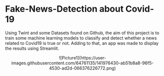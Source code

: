 # Fake-News-Detection about Covid-19

Using Twint and some Datasets found on Github, the aim of this project is to train some machine learning models to classify and detect whether a news related to Covid19 is true or not.
Adding to that, an app was made to display the results using Streamlit.


<center>![Picture1](https://user-images.githubusercontent.com/64761135/141976430-ab51b8a8-96f5-4530-ad2d-066376226772.png)</center>

